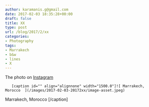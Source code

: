 ```yaml
---
author: karamanis.g@gmail.com
date: 2017-02-03 18:35:28+00:00
draft: false
title: XX
type: post
url: /blog/2017/2/xx
categories:
- Photography
tags:
- Marrakech
- b&w
- lines
- X
---
```


The photo on [Instagram](https://instagram.com/p/BQDz98_AsOe/)


  
       [caption id="" align="alignnone" width="1500.0"]![ Marrakech, Morocco  ](/images/2017-02-03-20172xx/image-asset.jpeg)
 Marrakech, Morocco [/caption]
